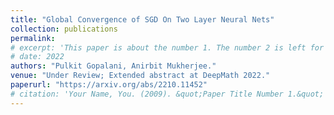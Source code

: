 ```yaml
---
title: "Global Convergence of SGD On Two Layer Neural Nets"
collection: publications
permalink:
# excerpt: 'This paper is about the number 1. The number 2 is left for future work.'
# date: 2022
authors: "Pulkit Gopalani, Anirbit Mukherjee."
venue: "Under Review; Extended abstract at DeepMath 2022."
paperurl: "https://arxiv.org/abs/2210.11452"
# citation: 'Your Name, You. (2009). &quot;Paper Title Number 1.&quot; <i>Journal 1</i>. 1(1).'
---
```


